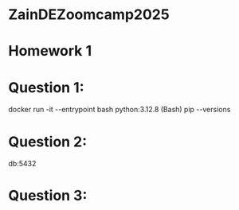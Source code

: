 # ZainDEZoomcamp2025

# Homework 1
# Question 1:
docker run -it --entrypoint bash python:3.12.8
(Bash) pip --versions

# Question 2:
db:5432

# Question 3:
